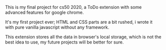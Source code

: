 This is my final project for cs50 2020, a ToDo extension with some advanced features for google chrome.

It's my first project ever; HTML and CSS parts are a bit rushed, i wrote it with pure vanilla javascript without any framework.

This extension stores all the data in browser's local storage, which is not the best idea to use, my future projects will be better for sure.

